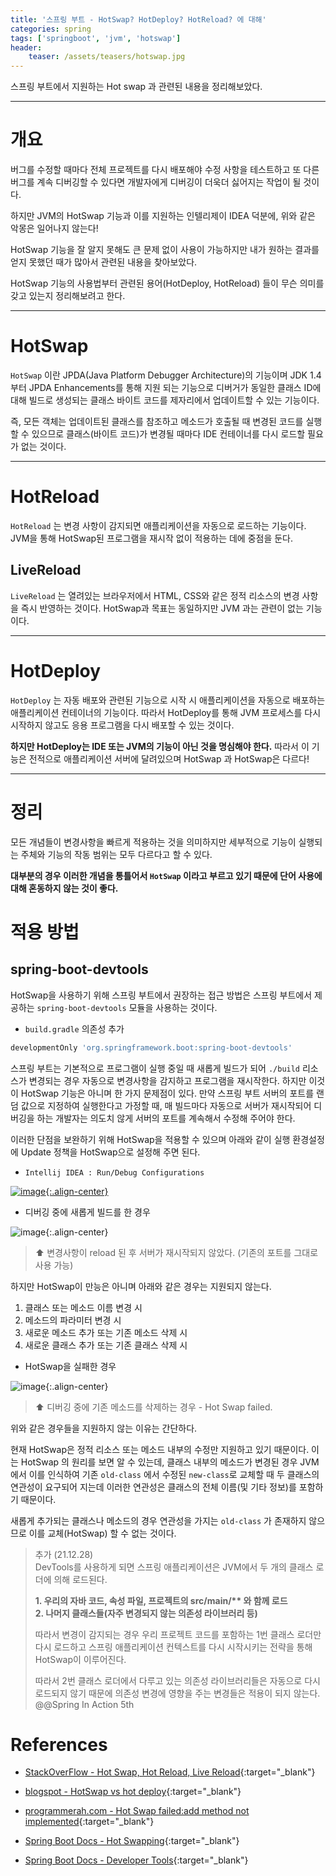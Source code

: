 ```yaml
---
title: '스프링 부트 - HotSwap? HotDeploy? HotReload? 에 대해'
categories: spring
tags: ['springboot', 'jvm', 'hotswap']
header:
    teaser: /assets/teasers/hotswap.jpg
---
```


스프링 부트에서 지원하는 Hot swap 과 관련된 내용을 정리해보았다.

- - -

# 개요

버그를 수정할 때마다 전체 프로젝트를 다시 배포해야 수정 사항을 테스트하고 또 다른 버그를 계속 디버깅할 수 있다면 개발자에게 디버깅이 더욱더 싫어지는 작업이 될 것이다.

하지만 JVM의 HotSwap 기능과 이를 지원하는 인텔리제이 IDEA 덕분에, 위와 같은 악몽은 일어나지 않는다! 

HotSwap 기능을 잘 알지 못해도 큰 문제 없이 사용이 가능하지만 내가 원하는 결과를 얻지 못했던 때가 많아서 관련된 내용을 찾아보았다.

HotSwap 기능의 사용법부터 관련된 용어(HotDeploy, HotReload) 들이 무슨 의미를 갖고 있는지 정리해보려고 한다.

- - -

# HotSwap

`HotSwap` 이란 JPDA(Java Platform Debugger Architecture)의 기능이며 JDK 1.4부터 JPDA Enhancements를 통해 지원 되는 기능으로 디버거가 동일한 클래스 ID에 대해 빌드로 생성되는 클래스 바이트 코드를 제자리에서 업데이트할 수 있는 기능이다.

즉, 모든 객체는 업데이트된 클래스를 참조하고 메소드가 호출될 때 변경된 코드를 실행할 수 있으므로 클래스(바이트 코드)가 변경될 때마다 IDE 컨테이너를 다시 로드할 필요가 없는 것이다.

- - - 

# HotReload

`HotReload` 는 변경 사항이 감지되면 애플리케이션을 자동으로 로드하는 기능이다. JVM을 통해 HotSwap된 프로그램을 재시작 없이 적용하는 데에 중점을 둔다.

## LiveReload

`LiveReload` 는 열려있는 브라우저에서 HTML, CSS와 같은 정적 리소스의 변경 사항을 즉시 반영하는 것이다. HotSwap과 목표는 동일하지만 JVM 과는 관련이 없는 기능이다.

- - -

# HotDeploy

`HotDeploy` 는 자동 배포와 관련된 기능으로 시작 시 애플리케이션을 자동으로 배포하는 애플리케이션 컨테이너의 기능이다. 따라서 HotDeploy를 통해 JVM 프로세스를 다시 시작하지 않고도 응용 프로그램을 다시 배포할 수 있는 것이다.

__하지만 HotDeploy는 IDE 또는 JVM의 기능이 아닌 것을 명심해야 한다.__ 따라서 이 기능은 전적으로 애플리케이션 서버에 달려있으며 HotSwap 과 HotSwap은 다르다!

- - - 

# 정리

모든 개념들이 변경사항을 빠르게 적용하는 것을 의미하지만 세부적으로 기능이 실행되는 주체와 기능의 작동 범위는 모두 다르다고 할 수 있다.

__대부분의 경우 이러한 개념을 통틀어서 `HotSwap` 이라고 부르고 있기 때문에 단어 사용에 대해 혼동하지 않는 것이 좋다.__

# 적용 방법

## spring-boot-devtools

HotSwap을 사용하기 위해 스프링 부트에서 권장하는 접근 방법은 스프링 부트에서 제공하는 `spring-boot-devtools` 모듈을 사용하는 것이다.

* `build.gradle` 의존성 추가

```gradle
developmentOnly 'org.springframework.boot:spring-boot-devtools'
```

스프링 부트는 기본적으로 프로그램이 실행 중일 때 새롭게 빌드가 되어 `./build` 리소스가 변경되는 경우 자동으로 변경사항을 감지하고 프로그램을 재시작한다. 하지만 이것이 HotSwap 기능은 아니며 한 가지 문제점이 있다. 만약 스프링 부트 서버의 포트를 랜덤 값으로 지정하여 실행한다고 가정할 때, 매 빌드마다 자동으로 서버가 재시작되어 디버깅을 하는 개발자는 의도치 않게 서버의 포트를 계속해서 수정해 주어야 한다.

이러한 단점을 보완하기 위해 HotSwap을 적용할 수 있으며 아래와 같이 실행 환경설정에 Update 정책을 HotSwap으로 설정해 주면 된다.

* `Intellij IDEA : Run/Debug Configurations`

[![image](https://user-images.githubusercontent.com/69145799/124625248-9af49100-deb8-11eb-8662-a670ae02e5d2.png){:.align-center}](https://user-images.githubusercontent.com/69145799/124625248-9af49100-deb8-11eb-8662-a670ae02e5d2.png)

* 디버깅 중에 새롭게 빌드를 한 경우

![image](https://user-images.githubusercontent.com/69145799/124625040-684a9880-deb8-11eb-8470-7d0d8e188beb.png){:.align-center}

> ⬆ 변경사항이 reload 된 후 서버가 재시작되지 않았다. (기존의 포트를 그대로 사용 가능)

하지만 HotSwap이 만능은 아니며 아래와 같은 경우는 지원되지 않는다.

1. 클래스 또는 메소드 이름 변경 시
2. 메소드의 파라미터 변경 시
3. 새로운 메소드 추가 또는 기존 메소드 삭제 시
4. 새로운 클래스 추가 또는 기존 클래스 삭제 시

* HotSwap을 실패한 경우

![image](https://user-images.githubusercontent.com/69145799/124626417-9f6d7980-deb9-11eb-8203-0d7ed888f525.png){:.align-center}

> ⬆ 디버깅 중에 기존 메소드를 삭제하는 경우 - Hot Swap failed.

위와 같은 경우들을 지원하지 않는 이유는 간단하다.

현재 HotSwap은 정적 리소스 또는 메소드 내부의 수정만 지원하고 있기 때문이다. 이는 HotSwap 의 원리를 보면 알 수 있는데, 클래스 내부의 메소드가 변경된 경우 JVM에서 이를 인식하여 기존 `old-class` 에서 수정된 `new-class`로 교체할 때 두 클래스의 연관성이 요구되어 지는데 이러한 연관성은 클래스의 전체 이름(및 기타 정보)를 포함하기 때문이다.

새롭게 추가되는 클래스나 메소드의 경우 연관성을 가지는 `old-class` 가 존재하지 않으므로 이를 교체(HotSwap) 할 수 없는 것이다.

> 추가 (21.12.28)   
> DevTools를 사용하게 되면 스프링 애플리케이션은 JVM에서 두 개의 클래스 로더에 의해 로드된다.   
> 
> __1. 우리의 자바 코드, 속성 파일, 프로젝트의 src/main/** 와 함께 로드__   
> __2. 나머지 클래스들(자주 변경되지 않는 의존성 라이브러리 등)__   
>
> 따라서 변경이 감지되는 경우 우리 프로젝트 코드를 포함하는 1번 클래스 로더만 다시 로드하고 스프링 애플리케이션 컨텍스트를 다시 시작시키는 전략을 통해 HotSwap이 이루어진다.   
>
> 따라서 2번 클래스 로더에서 다루고 있는 의존성 라이브러리들은 자동으로 다시 로드되지 않기 때문에 의존성 변경에 영향을 주는 변경들은 적용이 되지 않는다.   
> @@Spring In Action 5th   

# References

* [StackOverFlow - Hot Swap, Hot Reload, Live Reload](https://stackoverflow.com/questions/50939153/hot-swap-hot-reload-live-reload){:target="_blank"}
  
* [blogspot - HotSwap vs hot deploy](http://arhipov.blogspot.com/2016/02/hotswap-vs-hot-deploy_12.html){:target="_blank"}

* [programmerah.com - Hot Swap failed:add method not implemented](https://programmerah.com/hot-swap-failedadd-method-not-implemented-2519/){:target="_blank"}

* [Spring Boot Docs - Hot Swapping](https://docs.spring.io/spring-boot/docs/current/reference/html/howto.html#howto.hotswapping){:target="_blank"}

* [Spring Boot Docs - Developer Tools](https://docs.spring.io/spring-boot/docs/current/reference/html/using.html#using.devtools){:target="_blank"}